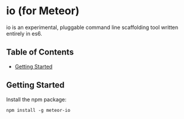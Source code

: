 # io (for Meteor)
io is an experimental, pluggable command line scaffolding tool written entirely in es6.
## Table of Contents
* [Getting Started](#getting-started)

## Getting Started
Install the npm package:
```shell
npm install -g meteor-io
```
